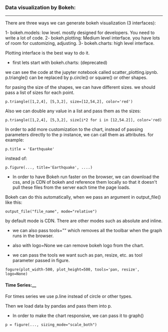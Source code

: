 ### Data visualization by Bokeh:
---

There are three ways we can generate bokeh visualization (3 interfaces): 

1- bokeh.models: low level. mostly designed for developers. You need to write a lot of code.
2- bokeh.plotting: Medium level interface. you have lots of room for customizing, adjusting.
3- bokeh.charts: high level interface.

Plotting interface is the best way to do it. 

- first lets start with bokeh.charts: (deprecated)

we can see the code at the jupyter notebook called scatter_plotting.ipynb. 
p.triangle() can be replaced by p.circle() or square() or other shapes.

for pasing the size of the shapes, we can have different sizes. we should pass a list of sizes for each point.
```
p.triangle([1,2,4], [5,3,2], size=[12,54,2], color='red')
```
Also we can double any value in a list and pass them as the sizes:
```
p.triangle([1,2,4], [5,3,2], size[i*2 for i in [12,54.2]], color='red)
```

In order to add more customization to the chart, instead of passing parameters directly to the p instance, we can call them as attributes. for example:
```
p.title = 'Earthquake'
```
instead of:
```
p.figure(..., title='Earthquake', ....)
```
  
- In order to have Bokeh run faster on the browser, we can download the css, and js CDN of bokeh and reference them locally so that it doesn't pull these files from the server each time the page loads.

Bokeh can do this automatically, when we pass an argument in output_file() like this:
```
output_file("file_name", mode="relative")
``` 
by default mode is CDN. There are other modes such as absolute and inline.

- we can also pass tools="" which removes all the toolbar when the graph runs in the browser.
- also with logo=None we can remove bokeh logo from the chart.

- we can pass the tools we want such as pan, resize, etc. as tool parameter passed in figure.
```
fogure(plot_width-500, plot_height=500, tools='pan, resize', logo=None)
```

#### Time Series:__ 
For times series we use p.line instead of circle or other types.

Then we load data by pandas and pass them into p.

- In order to make the chart responsive, we can pass it to graph()
```
p = figure(..., sizing_mode="scale_both")
```


